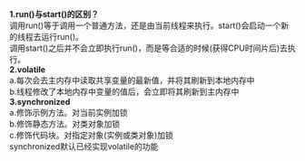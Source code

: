 **1.run()与start()的区别？**  
调用run()等于调用一个普通方法，还是由当前线程来执行。start()会启动一个新的线程去运行run()。  
调用start()之后并不会立即执行run()，而是等合适的时候(获得CPU时间片后)去执行。  
**2.volatile**  
a.每次会去主内存中读取共享变量的最新值，并将其刷新到本地内存中  
b.线程修改了本地内存中变量的值后，会立即将其刷新到主内存中  
**3.synchronized**  
a.修饰示例方法。对当前实例加锁  
b.修饰静态方法。对类对象加锁  
c.修饰代码块。对指定对象(实例或类对象)加锁  
synchronized默认已经实现volatile的功能  